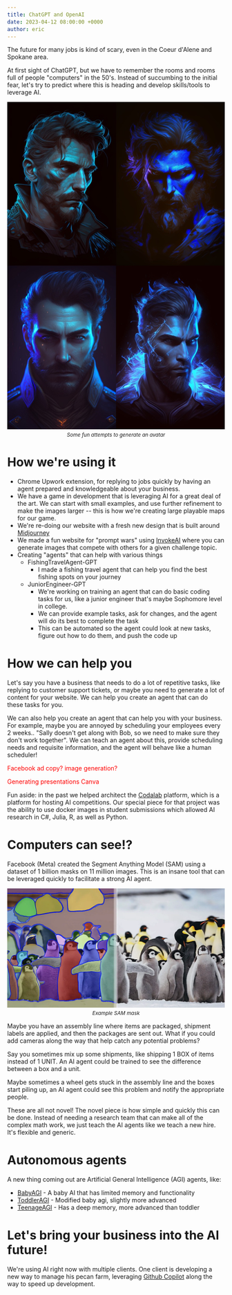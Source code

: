 ```yaml
---
title: ChatGPT and OpenAI
date: 2023-04-12 08:00:00 +0000
author: eric
---
```


The future for many jobs is kind of scary, even in the Coeur d'Alene and Spokane area. 

At first sight of ChatGPT, but we have to remember the rooms and rooms full of 
people "computers" in the 50's. Instead of
succumbing to the initial fear, let's try to predict where this is heading and
develop skills/tools to leverage AI.

<!--more-->

<div style="text-align: center;">
     <img src="/assets/images/articles/midjourney_1.jpg" class="img-bordered">
     <br>
     <small><i>Some fun attempts to generate an avatar</i></small>
</div>




# How we're using it

 * Chrome Upwork extension, for replying to jobs quickly by 
having an agent prepared and knowledgeable about your business.
 * We have a game in development that is leveraging AI for a great deal
of the art. We can start with small examples, and use further refinement to
make the images larger -- this is how we're creating large playable maps
for our game.
 * We're re-doing our website with a fresh new design that is built around 
[Midjourney](https://midjourney.com/)
 * We made a fun website for "prompt wars" using [InvokeAI](https://github.com/invoke-ai/InvokeAI) where you can generate images that
 compete with others for a given challenge topic.
 * Creating "agents" that can help with various things
   - FishingTravelAgent-GPT
     - I made a fishing travel agent that can help you find the best fishing spots on your journey
   - JuniorEngineer-GPT
     - We're working on training an agent that can do basic coding tasks for us, like a junior engineer that's maybe Sophomore level in college.
     - We can provide example tasks, ask for changes, and the agent will do its best to complete the task
     - This can be automated so the agent could look at new tasks, figure out how to do them, and push the code up


# How we can help you

Let's say you have a business that needs to do a lot of repetitive tasks, like
replying to customer support tickets, or maybe you need to generate a lot of
content for your website. We can help you create an agent that can do these
tasks for you.

We can also help you create an agent that can help you with your business. For
example, maybe you are annoyed by scheduling your employees every 2 weeks.. "Sally
doesn't get along with Bob, so we need to make sure they don't work together". We
can teach an agent about this, provide scheduling needs and requisite information, and
the agent will behave like a human scheduler!

<font color="red">Facebook ad copy? image generation?</font>

<font color="red">Generating presentations Canva</font>

Fun aside: in the past we helped architect the [Codalab](https://competitions.codalab.org/)
platform, which is a platform for hosting AI competitions. Our special piece
for that project was the ability to use docker images in student submissions
which allowed AI research in C#, Julia, R, as well as Python.




# Computers can see!?

Facebook (Meta) created the Segment Anything Model (SAM) using a dataset of 1 billion 
masks on 11 million images. This is an insane tool that can be leveraged quickly
to facilitate a strong AI agent.

<div style="text-align: center;">
     <img src="/assets/images/articles/SAM-model-Metas-new-Segment-Anything-Model-explained-4.webp" class="img-bordered">
     <small><i>Example SAM mask</i></small>
</div>

Maybe you have an assembly line where items are packaged, shipment labels are applied,
and then the packages are sent out. What if you could add cameras along the way
that help catch any potential problems?

Say you sometimes mix up some shipments, like shipping 1 BOX of items instead of 1 UNIT.
An AI agent could be trained to see the difference between a box and a unit.

Maybe sometimes a wheel gets stuck in the assembly line and the boxes start piling up,
an AI agent could see this problem and notify the appropriate people.

These are all not novel! The novel piece is how simple and quickly this can be done. 
Instead of needing a research team that can make all of the complex math work, we just
teach the AI agents like we teach a new hire. It's flexible and generic.


# Autonomous agents

A new thing coming out are Artificial General Intelligence (AGI) agents, like:
 - [BabyAGI](https://github.com/yoheinakajima/babyagi) - A baby AI that has limited memory and functionality
 - [ToddlerAGI](https://twitter.com/gogoliansnake/status/1643225698801164288/) - Modified baby agi, slightly more advanced
 - [TeenageAGI](https://github.com/seanpixel/Teenage-AGI) - Has a deep memory, more advanced than toddler

# Let's bring your business into the AI future!

We're using AI right now with multiple clients. One client is developing a new
way to manage his pecan farm, leveraging [Github Copilot](https://github.com/features/copilot) 
along the way to speed up development.
